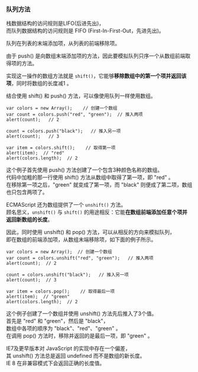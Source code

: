 ### 队列方法

栈数据结构的访问规则是LIFO(后进先出)，  
而队列数据结构的访问规则是 FIFO (First-In-First-Out，先进先出)。  

队列在列表的末端添加项，从列表的前端移除项。  

由于 push() 是向数组末端添加项的方法，因此要模拟队列只序一个从数组前端取得项的方法。  

实现这一操作的数组方法就是 `shift()`，它能够**移除数组中的第一个项并返回该项**，同时将数组的长度减1 。
     
结合使用 shift() 和 push() 方法，可以像使用队列一样使用数组。  

	var colors = new Array();    // 创建一个数组
    var count = colors.push("red", "green");  // 推入两项
    alert(count);   // 2

    count = colors.push("black");   // 推入另一项
    alert(count);   // 3
     
    var item = colors.shift();    // 取得第一项
    alert(item);  // "red"
    alert(colors.length);  // 2

这个例子首先使用 push() 方法创建了一个包含3种颜色名称的数组。  
代码中加粗的那一行使用 shift() 方法从数组中取得了第一项，即 "red" 。  
在移除第一项之后，"green" 就变成了第一项，而 "black" 则便成了第二项，数组也只包含两项了。

ECMAScript 还为数组提供了一个 `unshift()` 方法。  
顾名思义，`unshift()` 与 `shift()` 的用途相反：它能**在数组前端添加任意个项并返回新数组的长度**。

因此，同时使用 unshift() 和 pop() 方法，可以从相反的方向来模拟队列，  
即在数组的前端添加项，从数组末端移除项，如下面的例子所示。  

	var colors = new Array();  // 创建一个数组
    var count = colors.unshift("red", "green");   // 推入两项
    alert(count);  // 2
     
    count = colors.unshift("black");   // 推入另一项
    alert(count);  // 3
     
    var item = colors.pop();    // 取得最后一项
    alert(item);  // "green"
    alert(colors.length);  // 2

这个例子创建了一个数组并使用 unshift() 方法先后推入了3个值。  
首先是 "red" 和 "green"，然后是 "black"，   
数组中各项的顺序为 "black"、"red"、"green" 。  
在调用 pop() 方法时，移除并返回的是最后一项，即 "green" 。  
     

IE7及更早版本对 JavaScript 的实现中存在一个偏差，  
其 unshift() 方法总是返回 undefined 而不是数组的新长度。   
IE 8 在非兼容模式下会返回正确的长度值。

